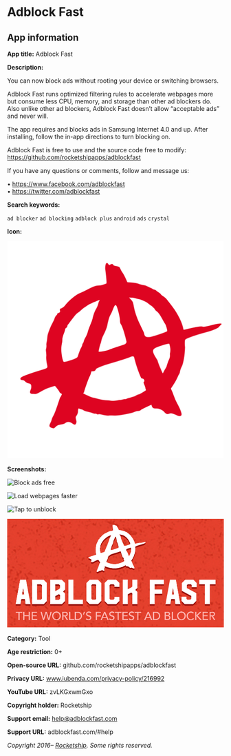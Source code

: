 # Adblock Fast

## App information

**App title:** Adblock Fast

**Description:**

You can now block ads without rooting your device or switching browsers.

Adblock Fast runs optimized filtering rules to accelerate webpages more but consume less CPU,
memory, and storage than other ad blockers do. Also unlike other ad blockers, Adblock Fast doesn’t
allow “acceptable ads” and never will.

The app requires and blocks ads in Samsung Internet 4.0 and up. After installing, follow the in-app
directions to turn blocking on.

Adblock Fast is free to use and the source code free to modify:
https://github.com/rocketshipapps/adblockfast

If you have any questions or comments, follow and message us:

• https://www.facebook.com/adblockfast  
• https://twitter.com/adblockfast

**Search keywords:**

`ad blocker` `ad blocking` `adblock plus` `android` `ads` `crystal`

**Icon:**

![Icon](icons/icon.png)

**Screenshots:**

![Block ads free](screenshots/blocking.png)

![Load webpages faster](screenshots/loading.png)

![Tap to unblock](screenshots/unblocking.png)

![Feature](feature.png)

**Category:** Tool

**Age restriction:** 0+

**Open-source URL:** github.com/rocketshipapps/adblockfast

**Privacy URL:** www.iubenda.com/privacy-policy/216992

**YouTube URL:** zvLKGxwmGxo

**Copyright holder:** Rocketship

**Support email:** help@adblockfast.com

**Support URL:** adblockfast.com/#help

_Copyright 2016– [Rocketship](https://rocketshipapps.com/). Some rights reserved._
